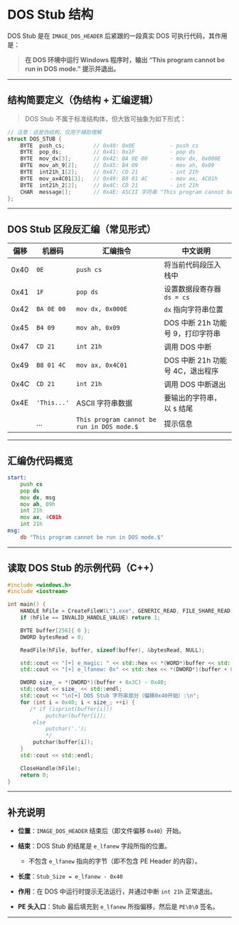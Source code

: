 # DOS Stub 结构

DOS Stub 是在 `IMAGE_DOS_HEADER` 后紧跟的一段真实 DOS 可执行代码，其作用是：

> **在 DOS 环境中运行 Windows 程序时，输出 “This program cannot be run in DOS mode.” 提示并退出。**

---

## 结构简要定义（伪结构 + 汇编逻辑）

> DOS Stub 不属于标准结构体，但大致可抽象为如下形式：

```c
// 注意：这是伪结构，仅用于辅助理解
struct DOS_STUB {
    BYTE  push_cs;         // 0x40: 0x0E           - push cs
    BYTE  pop_ds;          // 0x41: 0x1F           - pop ds
    BYTE  mov_dx[3];       // 0x42: BA 0E 00       - mov dx, 0x000E
    BYTE  mov_ah_9[2];     // 0x45: B4 09          - mov ah, 0x09
    BYTE  int21h_1[2];     // 0x47: CD 21          - int 21h
    BYTE  mov_ax4C01[3];   // 0x49: B8 01 4C       - mov ax, 4C01h
    BYTE  int21h_2[2];     // 0x4C: CD 21          - int 21h
    CHAR  message[];       // 0x4E: ASCII 字符串 "This program cannot be run in DOS mode.$"
};
```

---

## DOS Stub 区段反汇编（常见形式）

| 偏移   | 机器码         | 汇编指令                                       | 中文说明                   |
| ---- | ----------- | ------------------------------------------ | ---------------------- |
| 0x40 | `0E`        | `push cs`                                  | 将当前代码段压入栈中             |
| 0x41 | `1F`        | `pop ds`                                   | 设置数据段寄存器 `ds = cs`     |
| 0x42 | `BA 0E 00`  | `mov dx, 0x000E`                           | `dx` 指向字符串位置           |
| 0x45 | `B4 09`     | `mov ah, 0x09`                             | DOS 中断 21h 功能号 9，打印字符串 |
| 0x47 | `CD 21`     | `int 21h`                                  | 调用 DOS 中断              |
| 0x49 | `B8 01 4C`  | `mov ax, 0x4C01`                           | DOS 中断 21h 功能号 4C，退出程序 |
| 0x4C | `CD 21`     | `int 21h`                                  | 调用 DOS 中断退出            |
| 0x4E | `'This...'` | ASCII 字符串数据                                | 要输出的字符串，以 `$` 结尾       |
|      | ...         | `This program cannot be run in DOS mode.$` | 提示信息                   |

---

## 汇编伪代码概览

```asm
start:
    push cs
    pop ds
    mov dx, msg
    mov ah, 09h
    int 21h
    mov ax, 4C01h
    int 21h
msg:
    db "This program cannot be run in DOS mode.$"
```

---

## 读取 DOS Stub 的示例代码（C++）

```cpp
#include <windows.h>
#include <iostream>

int main() {
    HANDLE hFile = CreateFileW(L"1.exe", GENERIC_READ, FILE_SHARE_READ, NULL, OPEN_EXISTING, 0, NULL);
    if (hFile == INVALID_HANDLE_VALUE) return 1;

    BYTE buffer[256]{ 0 };
    DWORD bytesRead = 0;

    ReadFile(hFile, buffer, sizeof(buffer), &bytesRead, NULL);

    std::cout << "[+] e_magic: " << std::hex << *(WORD*)buffer << std::endl;
    std::cout << "[+] e_lfanew: 0x" << std::hex << *(DWORD*)(buffer + 0x3C) << std::endl;

    DWORD size_ = *(DWORD*)(buffer + 0x3C) - 0x40;
    std::cout << size_ << std::endl;
    std::cout << "\n[+] DOS Stub 字符串部分（偏移0x40开始）:\n";
    for (int i = 0x40; i < size_; ++i) {
       /* if (isprint(buffer[i]))
            putchar(buffer[i]);
        else
            putchar('.');
            */
        putchar(buffer[i]);
    }
    std::cout << std::endl;

    CloseHandle(hFile);
    return 0;
}
```

---

## 补充说明

* **位置**：`IMAGE_DOS_HEADER` 结束后（即文件偏移 `0x40`）开始。

* **结束**：DOS Stub 的结尾是 `e_lfanew` 字段所指的位置。
  
  * 不包含 `e_lfanew` 指向的字节（即不包含 PE Header 的内容）。

* **长度**：`Stub_Size = e_lfanew - 0x40`

* **作用**：在 DOS 中运行时提示无法运行，并通过中断 `int 21h` 正常退出。

* **PE 头入口**：Stub 最后填充到 `e_lfanew` 所指偏移，然后是 `PE\0\0` 签名。

---
